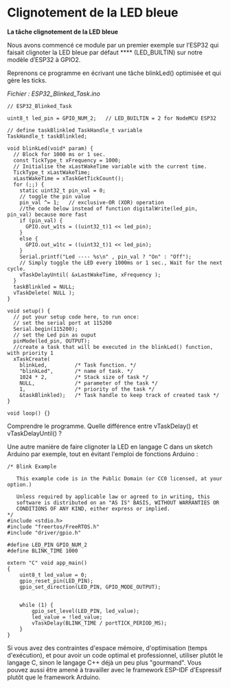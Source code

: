 # Clignotement de la LED bleue

**La tâche clignotement de la LED bleue**

Nous avons commencé ce module par un premier exemple sur l’ESP32 qui faisait clignoter la LED bleue par défaut **** (LED\_BUILTIN) sur notre modèle d’ESP32 à GPIO2.

Reprenons ce programme en écrivant une tâche blinkLed() optimisée et qui gère les ticks.

_Fichier : ESP32\_Blinked\_Task.ino_

```arduino
// ESP32_Blinked_Task

uint8_t led_pin = GPIO_NUM_2;   // LED_BUILTIN = 2 for NodeMCU ESP32

// define taskBlinkled TaskHandle_t variable
TaskHandle_t taskBlinkled;

void blinkLed(void* param) {
  // Block for 1000 ms or 1 sec.
  const TickType_t xFrequency = 1000;
  // Initialise the xLastWakeTime variable with the current time.
  TickType_t xLastWakeTime;
  xLastWakeTime = xTaskGetTickCount();
  for (;;) {
    static uint32_t pin_val = 0;
    // toggle the pin value
    pin_val ^= 1;   // exclusive-OR (XOR) operation
    //the code below instead of function digitalWrite(led_pin, pin_val) because more fast
    if (pin_val) {
      GPIO.out_w1ts = ((uint32_t)1 << led_pin);
    }
    else {
      GPIO.out_w1tc = ((uint32_t)1 << led_pin);
    }
    Serial.printf("Led ---- %s\n" , pin_val ? "On" : "Off");
    // Simply toggle the LED every 1000ms or 1 sec., Wait for the next cycle.
    vTaskDelayUntil( &xLastWakeTime, xFrequency );
  }
  taskBlinkled = NULL;
  vTaskDelete( NULL );
}

void setup() {
  // put your setup code here, to run once:
  // set the serial port at 115200
  Serial.begin(115200);
  // set the Led pin as ouput
  pinMode(led_pin, OUTPUT);
  //create a task that will be executed in the blinkLed() function, with priority 1
  xTaskCreate(
    blinkLed,         /* Task function. */
    "blinkLed",       /* name of task. */
    1024 * 2,         /* Stack size of task */
    NULL,             /* parameter of the task */
    1,                /* priority of the task */
    &taskBlinkled);   /* Task handle to keep track of created task */
}

void loop() {}
```

Comprendre le programme. Quelle différence entre vTaskDelay() et vTaskDelayUntil() ?

Une autre manière de faire clignoter la LED en langage C dans un sketch Arduino par exemple, tout en évitant l'emploi de fonctions Arduino :

```arduino
/* Blink Example
 
   This example code is in the Public Domain (or CC0 licensed, at your option.)
 
   Unless required by applicable law or agreed to in writing, this
   software is distributed on an "AS IS" BASIS, WITHOUT WARRANTIES OR
   CONDITIONS OF ANY KIND, either express or implied.
*/
#include <stdio.h>
#include "freertos/FreeRTOS.h"
#include "driver/gpio.h"

#define LED_PIN GPIO_NUM_2
#define BLINK_TIME 1000
 
extern "C" void app_main()
{
    uint8_t led_value = 0;
    gpio_reset_pin(LED_PIN);
    gpio_set_direction(LED_PIN, GPIO_MODE_OUTPUT);


    while (1) {
        gpio_set_level(LED_PIN, led_value);
        led_value = !led_value;
        vTaskDelay(BLINK_TIME / portTICK_PERIOD_MS);
    }
}
```

Si vous avez des contraintes d'espace mémoire, d'optimisation (temps d'exécution), et pour avoir un code optimal et professionnel, utiliser plutôt le langage C, sinon le langage C++ déjà un peu plus "gourmand". Vous pouvez aussi être amené à travailler avec le framework ESP-IDF d'Espressif plutôt que le framework Arduino.
